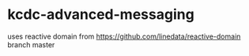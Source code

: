# kcdc-advanced-messaging

uses reactive domain from https://github.com/linedata/reactive-domain
branch master